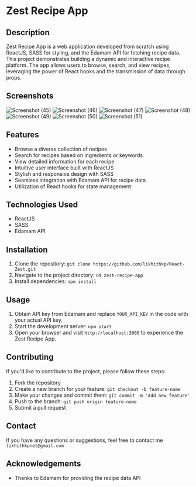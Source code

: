 # Zest Recipe App

## Description

  Zest Recipe App is a web application developed from scratch using ReactJS, SASS for styling, and the Edamam API for fetching recipe data. This project demonstrates building a dynamic and interactive recipe platform. The app allows users to browse, search, and view recipes, leveraging the power of React hooks and the transmission of data through props.

## Screenshots

![Screenshot (45)](https://github.com/likhithkp/React-Zest/assets/88890448/c3aa4055-dec0-4554-b8b9-81bae5c7d633)
![Screenshot (46)](https://github.com/likhithkp/React-Zest/assets/88890448/7d0651cf-12e8-4cdc-a118-3028316b2227)
![Screenshot (47)](https://github.com/likhithkp/React-Zest/assets/88890448/85ca5a15-e1f6-4560-aa4a-899810f5335f)
![Screenshot (48)](https://github.com/likhithkp/React-Zest/assets/88890448/7a32bdca-f63f-4c5f-a545-6fc8f5f22be5)
![Screenshot (49)](https://github.com/likhithkp/React-Zest/assets/88890448/7c6eb3c7-806e-4281-a902-73d2286cb006)
![Screenshot (50)](https://github.com/likhithkp/React-Zest/assets/88890448/e6055608-e723-40f1-b1d7-548acb00bf1f)
![Screenshot (51)](https://github.com/likhithkp/React-Zest/assets/88890448/79824893-cb45-4580-91f2-2b50ed9a891e)

## Features

- Browse a diverse collection of recipes
- Search for recipes based on ingredients or keywords
- View detailed information for each recipe
- Intuitive user interface built with ReactJS
- Stylish and responsive design with SASS
- Seamless integration with Edamam API for recipe data
- Utilization of React hooks for state management

## Technologies Used

- ReactJS
- SASS
- Edamam API

## Installation

1. Clone the repository: `git clone https://github.com/likhithkp/React-Zest.git`
2. Navigate to the project directory: `cd zest-recipe-app`
3. Install dependencies: `npm install`

## Usage

1. Obtain API key from Edamam and replace `YOUR_API_KEY` in the code with your actual API key.
2. Start the development server: `npm start`
3. Open your browser and visit `http://localhost:3000` to experience the Zest Recipe App.

## Contributing

If you'd like to contribute to the project, please follow these steps:

1. Fork the repository
2. Create a new branch for your feature: `git checkout -b feature-name`
3. Make your changes and commit them: `git commit -m 'Add new feature'`
4. Push to the branch: `git push origin feature-name`
5. Submit a pull request

## Contact

If you have any questions or suggestions, feel free to contact me `likhithkpnet@gmail.com`

## Acknowledgements

- Thanks to Edamam for providing the recipe data API
